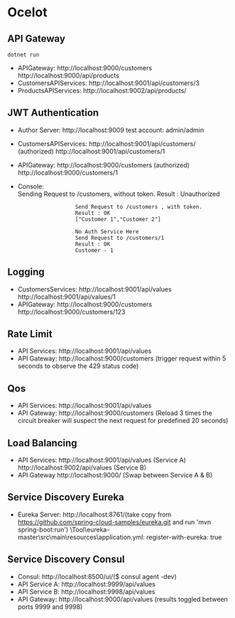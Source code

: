 # Ocelot

## API Gateway
```
dotnet run
```
- APIGateway: 			http://localhost:9000/customers
						http://localhost:9000/api/products
- CustomersAPIServices: http://localhost:9001/api/customers/3
- ProductsAPIServices:	http://localhost:9002/api/products/

## JWT Authentication
- Author Server:		http://localhost:9009
						test account: admin/admin
- CustomersAPIServices: http://localhost:9001/api/customers/ (authorized)
						http://localhost:9001/api/customers/1		
- APIGateway: 			http://localhost:9000/customers (authorized)
						http://localhost:9000/customers/1
- Console:				
						Sending Request to /customers, without token.
						Result : Unauthorized

						Send Request to /customers , with token.
						Result : OK
						["Customer 1","Customer 2"]

						No Auth Service Here
						Send Request to /customers/1
						Result : OK
						Customer - 1
						
## Logging
- CustomersServices: 	http://localhost:9001/api/values
						http://localhost:9001/api/values/1
- APIGateway: 			http://localhost:9000/customers
						http://localhost:9000/customers/123

## Rate Limit
- API Services:			http://localhost:9001/api/values
- API Gateway:			http://localhost:9000/customers (trigger request within 5 seconds to observe the 429 status code)

## Qos
- API Services:			http://localhost:9001/api/values
- API Gateway:			http://localhost:9000/customers (Reload 3 times the circuit breaker will suspect the next request for predefined 20 seconds)

## Load Balancing
- API Services: 		http://localhost:9001/api/values (Service A)
						http://localhost:9002/api/values (Service B)
- API Gateway			http://localhost:9000/ (Swap between Service A & B)

## Service Discovery Eureka
- Eureka Server:		http://localhost:8761/(take copy from https://github.com/spring-cloud-samples/eureka.git and run 'mvn spring-boot:run')
						\Tool\eureka-master\src\main\resources\application.yml: register-with-eureka: true

## Service Discovery Consul
- Consul:				http://localhost:8500/ui/($ consul agent -dev)
- API Service A:		http://localhost:9999/api/values
- API Service B:		http://localhost:9998/api/values
- API Gateway:			http://localhost:9000/api/values (results toggled between ports 9999 and 9998)					
